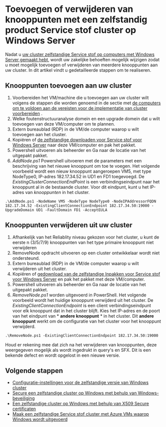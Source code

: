 <properties
   pageTitle="Toevoegen of verwijderen van knooppunten aan een zelfstandige Service stof cluster | Microsoft Azure"
   description="Informatie over het toevoegen of verwijderen van knooppunten aan een Azure-Service stof cluster in een fysieke of virtuele machine met Windows Server, die on-premises implementatie kan zijn of in een cloud."
   services="service-fabric"
   documentationCenter=".net"
   authors="dsk-2015"
   manager="timlt"
   editor=""/>

<tags
   ms.service="service-fabric"
   ms.devlang="dotnet"
   ms.topic="article"
   ms.tgt_pltfrm="NA"
   ms.workload="NA"
   ms.date="09/20/2016"
   ms.author="dkshir;chackdan"/>


# <a name="add-or-remove-nodes-to-a-standalone-service-fabric-cluster-running-on-windows-server"></a>Toevoegen of verwijderen van knooppunten met een zelfstandig product Service stof cluster op Windows Server

Nadat u [uw cluster zelfstandige Service stof op computers met Windows Server gemaakt hebt](service-fabric-cluster-creation-for-windows-server.md), wordt uw zakelijke behoeften mogelijk wijzigen zodat u moet mogelijk toevoegen of verwijderen van meerdere knooppunten aan uw cluster. In dit artikel vindt u gedetailleerde stappen om te realiseren.


## <a name="add-nodes-to-your-cluster"></a>Knooppunten toevoegen aan uw cluster

1. Voorbereiden het VM/machine die u toevoegen aan uw cluster wilt volgens de stappen die worden genoemd in de sectie met [de computers om te voldoen aan de vereisten voor de implementatie van cluster voorbereiden](service-fabric-cluster-creation-for-windows-server.md#preparemachines) .
2. Welke foutenstructuuranalyse domein en een upgrade domein dat u wilt toevoegen van deze VM/computer om te plannen.
3. Extern bureaublad (RDP) in de VM/de computer waarop u wilt toevoegen aan het cluster.
4. Kopiëren of [de zelfstandige downloaden voor Service stof voor Windows Server](http://go.microsoft.com/fwlink/?LinkId=730690) naar deze VM/computer en pak het pakket.
5. Powershell uitvoeren als beheerder en Ga naar de locatie van het uitgepakt pakket.
6. *AddNode.ps1* Powershell uitvoeren met de parameters met een beschrijving van het nieuwe knooppunt om toe te voegen. Het volgende voorbeeld wordt een nieuw knooppunt aangeroepen VM5, met type NodeType0, IP-adres 182.17.34.52 in UD1 en FD1 toegevoegd. De *ExistingClusterConnectionEndPoint* is een verbindingseindpunt naar het knooppunt al in de bestaande cluster. Voor dit eindpunt, kunt u het IP-adres van *knooppunten* in het cluster.

```
.\AddNode.ps1 -NodeName VM5 -NodeType NodeType0 -NodeIPAddressorFQDN 182.17.34.52 -ExistingClientConnectionEndpoint 182.17.34.50:19000 -UpgradeDomain UD1 -FaultDomain FD1 -AcceptEULA

```

## <a name="remove-nodes-from-your-cluster"></a>Knooppunten verwijderen uit uw cluster

1. Afhankelijk van het Reliablity niveau gekozen voor het cluster, u kunt de eerste n (3/5/7/9) knooppunten van het type primaire knooppunt niet verwijderen
2. RemoveNode opdracht uitvoeren op een cluster ontwikkelaar wordt niet ondersteund.
2. Extern bureaublad (RDP) in de VM/de computer waarop u wilt verwijderen uit het cluster.
2. Kopiëren of [gedownload van de zelfstandige Inpakken voor Service stof voor Windows Server](http://go.microsoft.com/fwlink/?LinkId=730690) en pak het pakket met deze VM/computer.
3. Powershell uitvoeren als beheerder en Ga naar de locatie van het uitgepakt pakket.
4. *RemoveNode.ps1* worden uitgevoerd in PowerShell. Het volgende voorbeeld wordt het huidige knooppunt verwijderd uit het cluster. De *ExistingClientConnectionEndpoint* is een client verbindingseindpunt voor elk knooppunt dat in het cluster blijft. Kies het IP-adres en de poort van het eindpunt van * **andere knooppunt** * in het cluster. Dit **andere knooppunt** werkt om de configuratie van het cluster voor het knooppunt verwijderd. 

```
.\RemoveNode.ps1 -ExistingClientConnectionEndpoint 182.17.34.50:19000
```

Houd er rekening mee dat zich na het verwijderen van knooppunten, deze weergegeven mogelijk als wordt ingedrukt in query's en SFX. Dit is een bekende defect en wordt opgelost in een nieuwe versie. 


## <a name="next-steps"></a>Volgende stappen
- [Configuratie-instellingen voor de zelfstandige versie van Windows cluster](service-fabric-cluster-manifest.md)
- [Secure een zelfstandige cluster op Windows met behulp van Windows-beveiliging](service-fabric-windows-cluster-windows-security.md)
- [Een zelfstandige cluster op Windows met behulp van X509 Secure certificaten](service-fabric-windows-cluster-x509-security.md)
- [Maak een zelfstandige Service stof cluster met Azure VMs waarop Windows wordt uitgevoerd](service-fabric-cluster-creation-with-windows-azure-vms.md)
